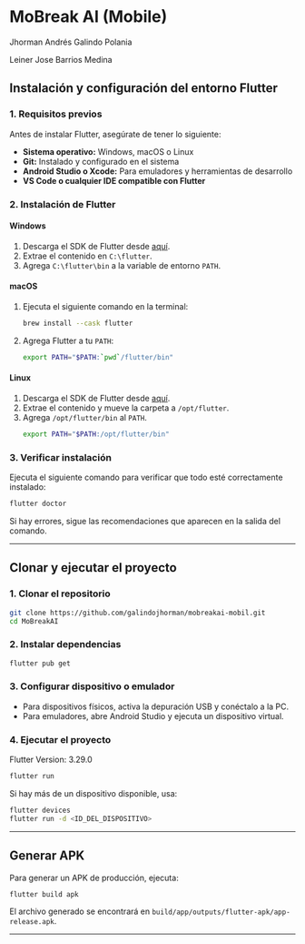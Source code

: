 # MoBreak AI (Mobile)
Jhorman Andrés Galindo Polania

Leiner Jose Barrios Medina

## Instalación y configuración del entorno Flutter

### 1. Requisitos previos
Antes de instalar Flutter, asegúrate de tener lo siguiente:

- **Sistema operativo:** Windows, macOS o Linux
- **Git:** Instalado y configurado en el sistema
- **Android Studio o Xcode:** Para emuladores y herramientas de desarrollo
- **VS Code o cualquier IDE compatible con Flutter**

### 2. Instalación de Flutter

#### Windows
1. Descarga el SDK de Flutter desde [aquí](https://docs.flutter.dev/get-started/install/windows).
2. Extrae el contenido en `C:\flutter`.
3. Agrega `C:\flutter\bin` a la variable de entorno `PATH`.

#### macOS
1. Ejecuta el siguiente comando en la terminal:
   ```sh
   brew install --cask flutter
   ```
2. Agrega Flutter a tu `PATH`:
   ```sh
   export PATH="$PATH:`pwd`/flutter/bin"
   ```

#### Linux
1. Descarga el SDK de Flutter desde [aquí](https://docs.flutter.dev/get-started/install/linux).
2. Extrae el contenido y mueve la carpeta a `/opt/flutter`.
3. Agrega `/opt/flutter/bin` al `PATH`.
   ```sh
   export PATH="$PATH:/opt/flutter/bin"
   ```

### 3. Verificar instalación
Ejecuta el siguiente comando para verificar que todo esté correctamente instalado:
```sh
flutter doctor
```
Si hay errores, sigue las recomendaciones que aparecen en la salida del comando.

---

## Clonar y ejecutar el proyecto

### 1. Clonar el repositorio
```sh
git clone https://github.com/galindojhorman/mobreakai-mobil.git
cd MoBreakAI
```

### 2. Instalar dependencias
```sh
flutter pub get
```

### 3. Configurar dispositivo o emulador
- Para dispositivos físicos, activa la depuración USB y conéctalo a la PC.
- Para emuladores, abre Android Studio y ejecuta un dispositivo virtual.

### 4. Ejecutar el proyecto
Flutter Version: 3.29.0
```sh
flutter run
```
Si hay más de un dispositivo disponible, usa:
```sh
flutter devices
flutter run -d <ID_DEL_DISPOSITIVO>
```

---

## Generar APK
Para generar un APK de producción, ejecuta:
```sh
flutter build apk
```
El archivo generado se encontrará en `build/app/outputs/flutter-apk/app-release.apk`.

---
